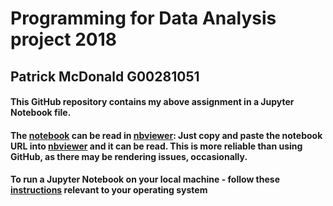 # Programming for Data Analysis project 2018

## Patrick McDonald G00281051

#### This GitHub repository contains my above assignment in a Jupyter Notebook file.

#### The [notebook](https://github.com/patmcdonald/ProgData52465_project/blob/master/Programming%20for%20Data%20Analysis%20Project%202018.ipynb) can be read in [nbviewer](https://nbviewer.jupyter.org/): Just copy and paste the notebook URL into [nbviewer](https://nbviewer.jupyter.org/) and it can be read. This is more reliable than using GitHub, as there may be rendering issues, occasionally.

#### To run a Jupyter Notebook on your local machine - follow these [instructions](https://jupyter-notebook-beginner-guide.readthedocs.io/en/latest/execute.html) relevant to your operating system